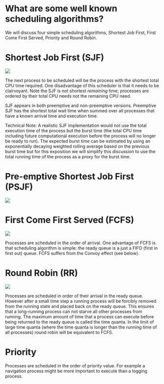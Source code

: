 # What are some well known scheduling algorithms?

We will discuss four simple scheduling algorithms, Shortest Job First, First Come First Served, Priority and Round Robin.

# Shortest Job First (SJF)

![](http://i.imgur.com/jGLvjqT.png)

The next process to be scheduled will be the process with the shortest total CPU time required. One disadvantage of this scheduler is that it needs to be clairvoyant. Note the SJF is not shortest _remaining_ time; processes are ordered by their total CPU needs not the remaining CPU need.

SJF appears in both preemptive and non-preemptive versions. Preemptive SJF has the shortest total wait time when summed over all processes that have a known arrival time and execution time.

Technical Note: A realistic SJF implementation would not use the total execution time of the process but the burst time (the total CPU time including future computational execution before the process will no longer be ready to run). The expected burst time can be estimated by using an exponentially decaying weighted rolling average based on the previous burst time but for this exposition we will simplify this discussion to use the total running time of the process as a proxy for the burst time.

# Pre-emptive Shortest Job First (PSJF)

![](http://i.imgur.com/jGLvjqT.png)

# First Come First Served (FCFS)

![](http://i.imgur.com/lcMpUZz.png)

Processes are scheduled in the order of arrival. One advantage of FCFS is that scheduling algorithm is simple: the ready queue is a just a FIFO (first in first out) queue.
FCFS suffers from the Convoy effect (see below).

# Round Robin (RR)

![](http://i.imgur.com/AlBYi0Y.png)

Processes are scheduled in order of their arrival in the ready queue. However after a small time step a running process will be forcibly removed from the running state and placed back on the ready queue. This ensures that a long-running process can not starve all other processes from running.
The maximum amount of time that a process can execute before being returned to the ready queue is called the time quanta. In the limit of large time quanta (where the time quanta is longer than the running time of all processes) round robin will be equivalent to FCFS.

# Priority

Processes are scheduled in the order of priority value. For example a navigation process might be more important to execute than a logging process.
